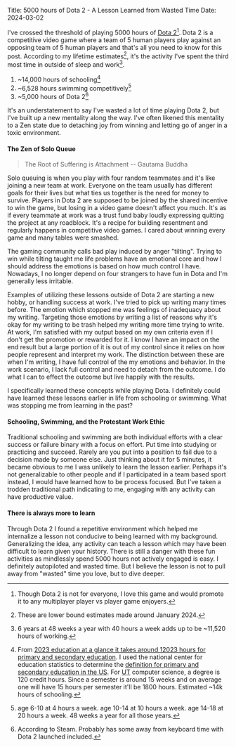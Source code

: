 Title: 5000 hours of Dota 2 - A Lesson Learned from Wasted Time
Date: 2024-03-02

I've crossed the threshold of playing 5000 hours of [Dota 2](https://www.dota2.com/home)[^5]. Dota 2 is a competitive video game where a team of 5 human players play against an opposing team of 5 human players and that's all you need to know for this post. According to my lifetime estimates[^6], it's the activity I've spent the third most time in outside of sleep and work[^1]. 

1. ~14,000 hours of schooling[^4]
2. ~6,528 hours swimming competitively[^2]
3. ~5,000 hours of Dota 2[^3]

It's an understatement to say I've wasted a lot of time playing Dota 2, but I've built up a new mentality along the way. I've often likened this mentality to a Zen state due to detaching joy from winning and letting go of anger in a toxic environment.

#### The Zen of Solo Queue

> The Root of Suffering is Attachment
>   -- Gautama Buddha 

 Solo queuing is when you play with four random teammates and it's like joining a new team at work. Everyone on the team usually has different goals for their lives but what ties us together is the need for money to survive. Players in Dota 2 are supposed to be joined by the shared incentive to win the game, but losing in a video game doesn't affect you much. It's as if every teammate at work was a trust fund baby loudly expressing quitting the project at any roadblock. It's a recipe for building resentment and regularly happens in competitive video games. I cared about winning every game and many tables were smashed.

The gaming community calls bad play induced by anger "tilting". Trying to win while tilting taught me life problems have an emotional core and how I should address the emotions is based on how much control I have. Nowadays, I no longer depend on four strangers to have fun in Dota and I'm generally less irritable.

Examples of utilizing these lessons outside of Dota 2 are starting a new hobby, or handling success at work. I've tried to pick up writing many times before. The emotion which stopped me was feelings of inadequacy about my writing. Targeting those emotions by writing a list of reasons why it's okay for my writing to be trash helped my writing more time trying to write. At work, I'm satisfied with my output based on my own criteria even if I don't get the promotion or rewarded for it. I know I have an impact on the end result but a large portion of it is out of my control since it relies on how people represent and interpret my work. The distinction between these are when I'm writing, I have full control of the my emotions and behavior. In the work scenario, I lack full control and need to detach from the outcome. I do what I can to effect the outcome but live happily with the results.

I specifically learned these concepts while playing Dota. I definitely could have learned these lessons earlier in life from schooling or swimming. What was stopping me from learning in the past?

#### Schooling, Swimming, and the Protestant Work Ethic
Traditional schooling and swimming are both individual efforts with a clear success or failure binary with a focus on effort. Put time into studying or practicing and succeed. Rarely are you put into a position to fail due to a decision made by someone else. Just thinking about it for 5 minutes, it became obvious to me I was unlikely to learn the lesson earlier. Perhaps it's not generalizable to other people and if I participated in a team based sport instead, I would have  learned how to be process focused. But I've taken a trodden traditional path indicating to me,  engaging with any activity can have productive value.

#### There is always more to learn
Through Dota 2 I found a repetitive environment which helped me internalize a lesson not conducive to being learned with my background. Generalizing the idea, any activity can teach a lesson which may have been difficult to learn given your history. There is still a danger with these fun activities as mindlessly spend 5000 hours not actively engaged is easy. I definitely autopiloted and wasted time. But I believe the lesson is not to pull away from "wasted" time you love, but to dive deeper. 

[^1]: 6 years at 48 weeks a year with 40 hours a week adds up to be ~11,520 hours of working.
[^2]: age 6-10 at 4 hours a week. age 10-14 at 10 hours a week. age 14-18 at 20 hours a week. 48 weeks a year for all those years.
[^3]: According to Steam. Probably has some away from keyboard time with Dota 2 launched included.
[^4]: From [2023 education at a glance it takes around 12023 hours for primary and secondary education](https://www.oecd-ilibrary.org/sites/e13bef63-en/1/3/5/1/index.html?itemId=/content/publication/e13bef63-en&_csp_=a4f4b3d408c9dd70d167f10de61b8717&itemIGO=oecd&itemContentType=book#tablegrp-d1e29175-b6689298e9). I used the national center for education statistics to determine the [definition for primary and secondary education in the US](https://nces.ed.gov/pubs/eiip/eiip1s01.asp). For [UT](https://www.utexas.edu/) computer science, a degree is 120 credit hours. Since a semester is around 15 weeks and on average one will have 15 hours per semester it'll be 1800 hours. Estimated ~14k hours of schooling.
[^5]: Though Dota 2 is not for everyone, I love this game and would promote it to any multiplayer player vs player game enjoyers.
[^6]: These are lower bound estimates made around January 2024.